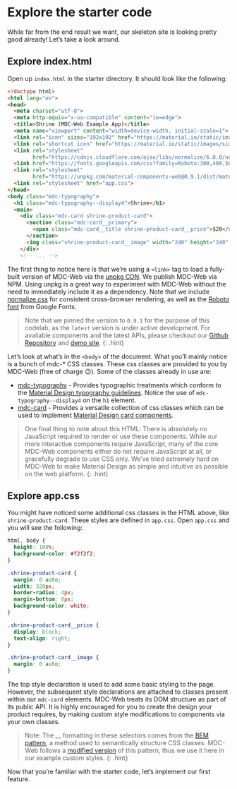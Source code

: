 <!--docs:
title: "2. Explore the starter code"
layout: landing
section: codelab
path: /codelab/2-explore/
-->

<link rel="stylesheet" href="css/codelab.css" />

# Explore the starter code

While far from the end result we want, our skeleton site is looking pretty good already! Let’s take a look around.

## Explore index.html

Open up `index.html` in the starter directory. It should look like the following:

```html
<!doctype html>
<html lang="en">
<head>
  <meta charset="utf-8">
  <meta http-equiv="x-ua-compatible" content="ie=edge">
  <title>Shrine (MDC-Web Example App)</title>
  <meta name="viewport" content="width=device-width, initial-scale=1">
  <link rel="icon" sizes="192x192" href="https://material.io/static/images/simple-lp/favicons/components-192x192.png">
  <link rel="shortcut icon" href="https://material.io/static/images/simple-lp/favicons/components-72x72.png">
  <link rel="stylesheet"
        href="https://cdnjs.cloudflare.com/ajax/libs/normalize/6.0.0/normalize.min.css">
  <link href="https://fonts.googleapis.com/css?family=Roboto:300,400,500,700" rel="stylesheet">
  <link rel="stylesheet"
        href="https://unpkg.com/material-components-web@0.9.1/dist/material-components-web.min.css">
  <link rel="stylesheet" href="app.css">
</head>
<body class="mdc-typography">
  <h1 class="mdc-typography--display4">Shrine</h1>
  <main>
    <div class="mdc-card shrine-product-card">
      <section class="mdc-card__primary">
        <span class="mdc-card__title shrine-product-card__price">$20</span>
      </section>
      <img class="shrine-product-card__image" width="240" height="240" alt="Sunglasses" src="assets/sunnies.png">
    </div>
    <!-- ... -->
```

The first thing to notice here is that we’re using a `<link>` tag to load a fully-built version of MDC-Web via the [unpkg CDN](https://unpkg.com/#/). We publish MDC-Web via NPM. Using unpkg is a great way to experiment with MDC-Web without the need to immediately include it as a dependency. Note that we include [normalize.css](https://necolas.github.io/normalize.css/) for consistent cross-browser rendering, as well as the [Roboto font](https://fonts.google.com/specimen/Roboto) from Google Fonts.

> Note that we pinned the version to `0.9.1` for the purpose of this codelab, as the `latest` version is under active development. For available components and the latest APIs, please checkout our [Github Repository](https://github.com/material-components/material-components-web) and [demo site](http://material-components-web.appspot.com/).
{: .hint}


Let’s look at what’s in the `<body>` of the document. What you’ll mainly notice is a bunch of mdc-* CSS classes. These css classes are provided to you by MDC-Web (free of charge 😉). Some of the classes already in use are:

- [mdc-typography](https://github.com/material-components/material-components-web/tree/master/packages/mdc-typography) - Provides typographic treatments which conform to the [Material Design typography guidelines](https://material.google.com/style/typography.html). Notice the use of `mdc-typography--display4` on the `h1` element.
- [mdc-card](https://github.com/material-components/material-components-web/tree/master/packages/mdc-card) -  Provides a versatile collection of css classes which can be used to implement [Material Design card components](https://material.io/guidelines/components/cards.html).

> One final thing to note about this HTML: There is absolutely no JavaScript required to render or use these components. While our more interactive components require JavaScript, many of the core MDC-Web components either do not require JavaScript at all, or gracefully degrade to use CSS only. We’ve tried extremely hard on MDC-Web to make Material Design as simple and intuitive as possible on the web platform.
{: .hint}

## Explore app.css

You might have noticed some additional css classes in the HTML above, like `shrine-product-card`. These styles are defined in `app.css`. Open `app.css` and you will see the following:

```css
html, body {
  height: 100%;
  background-color: #f2f2f2;
}

.shrine-product-card {
  margin: 0 auto;
  width: 320px;
  border-radius: 4px;
  margin-bottom: 8px;
  background-color: white;
}

.shrine-product-card__price {
  display: block;
  text-align: right;
}

.shrine-product-card__image {
  margin: 0 auto;
}
```

The top style declaration is used to add some basic styling to the page. However, the subsequent style declarations are attached to classes present within our `mdc-card` elements. MDC-Web treats its DOM structure as part of its public API. It is highly encouraged for you to create the design your product requires, by making custom style modifications to components via your own classes.

> Note: The __ formatting in these selectors comes from the [BEM pattern](http://getbem.com/), a method used to semantically structure CSS classes. MDC-Web follows a [modified version](https://csswizardry.com/2013/01/mindbemding-getting-your-head-round-bem-syntax/) of this pattern, thus we use it here in our example custom styles.
{: .hint}

Now that you’re familiar with the starter code, let’s implement our first feature.
